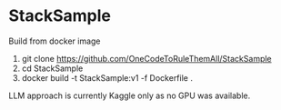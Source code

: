 # StackSample

Build from docker image
1. git clone https://github.com/OneCodeToRuleThemAll/StackSample
2. cd StackSample
3. docker build -t StackSample:v1 -f Dockerfile . 

LLM approach is currently Kaggle only as no GPU was available.

